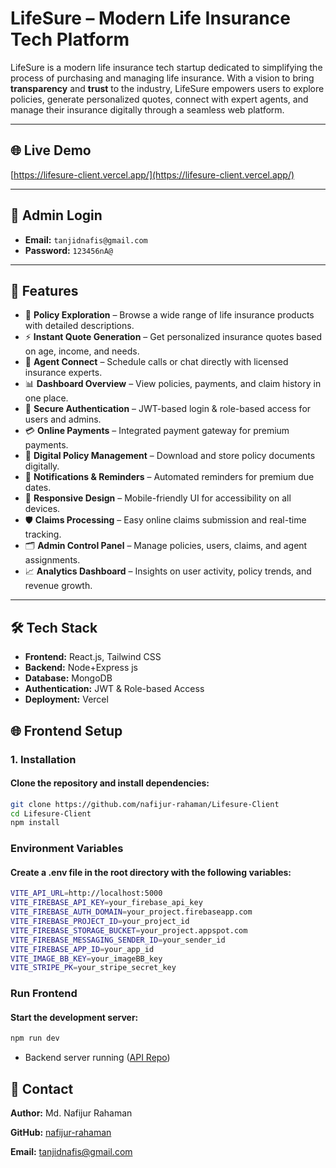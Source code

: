 # LifeSure – Modern Life Insurance Tech Platform

LifeSure is a modern life insurance tech startup dedicated to simplifying the process of purchasing and managing life insurance. With a vision to bring **transparency** and **trust** to the industry, LifeSure empowers users to explore policies, generate personalized quotes, connect with expert agents, and manage their insurance digitally through a seamless web platform.

---

## 🌐 Live Demo

[https://lifesure-client.vercel.app/](https://lifesure-client.vercel.app/)

---

## 🔑 Admin Login

* **Email:** `tanjidnafis@gmail.com`
* **Password:** `123456nA@`


---

## 🚀 Features

* 📝 **Policy Exploration** – Browse a wide range of life insurance products with detailed descriptions.
* ⚡ **Instant Quote Generation** – Get personalized insurance quotes based on age, income, and needs.
* 🤝 **Agent Connect** – Schedule calls or chat directly with licensed insurance experts.
* 📊 **Dashboard Overview** – View policies, payments, and claim history in one place.
* 🔐 **Secure Authentication** – JWT-based login & role-based access for users and admins.
* 💳 **Online Payments** – Integrated payment gateway for premium payments.
* 📄 **Digital Policy Management** – Download and store policy documents digitally.
* 🔔 **Notifications & Reminders** – Automated reminders for premium due dates.
* 📱 **Responsive Design** – Mobile-friendly UI for accessibility on all devices.
* 🛡 **Claims Processing** – Easy online claims submission and real-time tracking.
* 🗂 **Admin Control Panel** – Manage policies, users, claims, and agent assignments.
* 📈 **Analytics Dashboard** – Insights on user activity, policy trends, and revenue growth.

---

## 🛠 Tech Stack

* **Frontend:** React.js, Tailwind CSS
* **Backend:** Node+Express js
* **Database:** MongoDB
* **Authentication:** JWT & Role-based Access
* **Deployment:** Vercel


## 🌐 Frontend Setup

### 1. Installation

#### Clone the repository and install dependencies:

```bash
git clone https://github.com/nafijur-rahaman/Lifesure-Client
cd Lifesure-Client
npm install
```


### Environment Variables
#### Create a .env file in the root directory with the following variables:

```bash
VITE_API_URL=http://localhost:5000
VITE_FIREBASE_API_KEY=your_firebase_api_key
VITE_FIREBASE_AUTH_DOMAIN=your_project.firebaseapp.com
VITE_FIREBASE_PROJECT_ID=your_project_id
VITE_FIREBASE_STORAGE_BUCKET=your_project.appspot.com
VITE_FIREBASE_MESSAGING_SENDER_ID=your_sender_id
VITE_FIREBASE_APP_ID=your_app_id
VITE_IMAGE_BB_KEY=your_imageBB_key
VITE_STRIPE_PK=your_stripe_secret_key

```

### Run Frontend
#### Start the development server:

```bash
npm run dev

```

- Backend server running ([API Repo](https://github.com/nafijur-rahaman/Lifesure-Server))  

## 📧 Contact

**Author:** Md. Nafijur Rahaman  

**GitHub:** [nafijur-rahaman](https://github.com/nafijur-rahaman)  

**Email:** [tanjidnafis@gmail.com](mailto:tanjidnafis@gmail.com)

